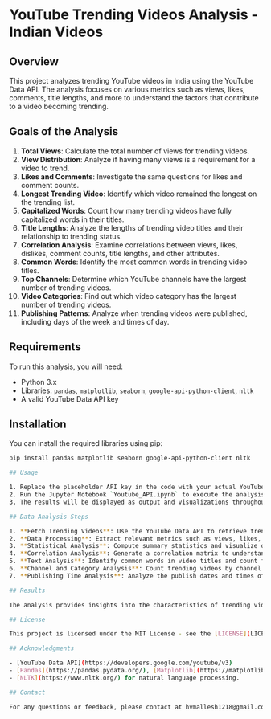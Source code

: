 # YouTube Trending Videos Analysis - Indian Videos

## Overview
This project analyzes trending YouTube videos in India using the YouTube Data API. The analysis focuses on various metrics such as views, likes, comments, title lengths, and more to understand the factors that contribute to a video becoming trending.

## Goals of the Analysis
1. **Total Views**: Calculate the total number of views for trending videos.
2. **View Distribution**: Analyze if having many views is a requirement for a video to trend.
3. **Likes and Comments**: Investigate the same questions for likes and comment counts.
4. **Longest Trending Video**: Identify which video remained the longest on the trending list.
5. **Capitalized Words**: Count how many trending videos have fully capitalized words in their titles.
6. **Title Lengths**: Analyze the lengths of trending video titles and their relationship to trending status.
7. **Correlation Analysis**: Examine correlations between views, likes, dislikes, comment counts, title lengths, and other attributes.
8. **Common Words**: Identify the most common words in trending video titles.
9. **Top Channels**: Determine which YouTube channels have the largest number of trending videos.
10. **Video Categories**: Find out which video category has the largest number of trending videos.
11. **Publishing Patterns**: Analyze when trending videos were published, including days of the week and times of day.

## Requirements
To run this analysis, you will need:
- Python 3.x
- Libraries: `pandas`, `matplotlib`, `seaborn`, `google-api-python-client`, `nltk`
- A valid YouTube Data API key

## Installation
You can install the required libraries using pip:
```bash
pip install pandas matplotlib seaborn google-api-python-client nltk

## Usage

1. Replace the placeholder API key in the code with your actual YouTube Data API key.
2. Run the Jupyter Notebook `Youtube_API.ipynb` to execute the analysis. The notebook contains all the necessary code to fetch data and perform the analysis.
3. The results will be displayed as output and visualizations throughout the notebook.

## Data Analysis Steps

1. **Fetch Trending Videos**: Use the YouTube Data API to retrieve trending videos in India.
2. **Data Processing**: Extract relevant metrics such as views, likes, comments, and title lengths.
3. **Statistical Analysis**: Compute summary statistics and visualize distributions for views, likes, comments, and title lengths.
4. **Correlation Analysis**: Generate a correlation matrix to understand relationships between different metrics.
5. **Text Analysis**: Identify common words in video titles and count fully capitalized words.
6. **Channel and Category Analysis**: Count trending videos by channel and category.
7. **Publishing Time Analysis**: Analyze the publish dates and times of trending videos.

## Results

The analysis provides insights into the characteristics of trending videos in India, helping content creators and marketers understand what makes a video successful.

## License

This project is licensed under the MIT License - see the [LICENSE](LICENSE) file for details.

## Acknowledgments

- [YouTube Data API](https://developers.google.com/youtube/v3)
- [Pandas](https://pandas.pydata.org/), [Matplotlib](https://matplotlib.org/), [Seaborn](https://seaborn.pydata.org/) for data analysis and visualization.
- [NLTK](https://www.nltk.org/) for natural language processing.

## Contact

For any questions or feedback, please contact at hvmallesh1218@gmail.com.
